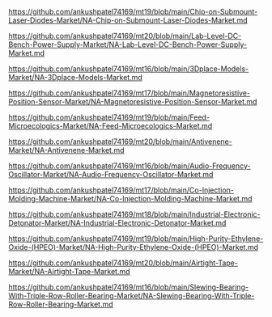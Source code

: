 <p><a href="https://github.com/ankushpatel74169/mt19/blob/main/Chip-on-Submount-Laser-Diodes-Market/NA-Chip-on-Submount-Laser-Diodes-Market.md">https://github.com/ankushpatel74169/mt19/blob/main/Chip-on-Submount-Laser-Diodes-Market/NA-Chip-on-Submount-Laser-Diodes-Market.md</a></p><p><a href="https://github.com/ankushpatel74169/mt20/blob/main/Lab-Level-DC-Bench-Power-Supply-Market/NA-Lab-Level-DC-Bench-Power-Supply-Market.md">https://github.com/ankushpatel74169/mt20/blob/main/Lab-Level-DC-Bench-Power-Supply-Market/NA-Lab-Level-DC-Bench-Power-Supply-Market.md</a></p><p><a href="https://github.com/ankushpatel74169/mt16/blob/main/3Dplace-Models-Market/NA-3Dplace-Models-Market.md">https://github.com/ankushpatel74169/mt16/blob/main/3Dplace-Models-Market/NA-3Dplace-Models-Market.md</a></p><p><a href="https://github.com/ankushpatel74169/mt17/blob/main/Magnetoresistive-Position-Sensor-Market/NA-Magnetoresistive-Position-Sensor-Market.md">https://github.com/ankushpatel74169/mt17/blob/main/Magnetoresistive-Position-Sensor-Market/NA-Magnetoresistive-Position-Sensor-Market.md</a></p><p><a href="https://github.com/ankushpatel74169/mt19/blob/main/Feed-Microecologics-Market/NA-Feed-Microecologics-Market.md">https://github.com/ankushpatel74169/mt19/blob/main/Feed-Microecologics-Market/NA-Feed-Microecologics-Market.md</a></p><p><a href="https://github.com/ankushpatel74169/mt20/blob/main/Antivenene-Market/NA-Antivenene-Market.md">https://github.com/ankushpatel74169/mt20/blob/main/Antivenene-Market/NA-Antivenene-Market.md</a></p><p><a href="https://github.com/ankushpatel74169/mt16/blob/main/Audio-Frequency-Oscillator-Market/NA-Audio-Frequency-Oscillator-Market.md">https://github.com/ankushpatel74169/mt16/blob/main/Audio-Frequency-Oscillator-Market/NA-Audio-Frequency-Oscillator-Market.md</a></p><p><a href="https://github.com/ankushpatel74169/mt17/blob/main/Co-Injection-Molding-Machine-Market/NA-Co-Injection-Molding-Machine-Market.md">https://github.com/ankushpatel74169/mt17/blob/main/Co-Injection-Molding-Machine-Market/NA-Co-Injection-Molding-Machine-Market.md</a></p><p><a href="https://github.com/ankushpatel74169/mt18/blob/main/Industrial-Electronic-Detonator-Market/NA-Industrial-Electronic-Detonator-Market.md">https://github.com/ankushpatel74169/mt18/blob/main/Industrial-Electronic-Detonator-Market/NA-Industrial-Electronic-Detonator-Market.md</a></p><p><a href="https://github.com/ankushpatel74169/mt19/blob/main/High-Purity-Ethylene-Oxide-(HPEO)-Market/NA-High-Purity-Ethylene-Oxide-(HPEO)-Market.md">https://github.com/ankushpatel74169/mt19/blob/main/High-Purity-Ethylene-Oxide-(HPEO)-Market/NA-High-Purity-Ethylene-Oxide-(HPEO)-Market.md</a></p><p><a href="https://github.com/ankushpatel74169/mt20/blob/main/Airtight-Tape-Market/NA-Airtight-Tape-Market.md">https://github.com/ankushpatel74169/mt20/blob/main/Airtight-Tape-Market/NA-Airtight-Tape-Market.md</a></p><p><a href="https://github.com/ankushpatel74169/mt16/blob/main/Slewing-Bearing-With-Triple-Row-Roller-Bearing-Market/NA-Slewing-Bearing-With-Triple-Row-Roller-Bearing-Market.md">https://github.com/ankushpatel74169/mt16/blob/main/Slewing-Bearing-With-Triple-Row-Roller-Bearing-Market/NA-Slewing-Bearing-With-Triple-Row-Roller-Bearing-Market.md</a></p>
